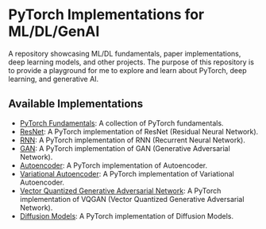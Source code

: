 # PyTorch Implementations for ML/DL/GenAI

A repository showcasing ML/DL fundamentals, paper implementations, deep learning models, and other projects. The purpose of this repository is to provide a playground for me to explore and learn about PyTorch, deep learning, and generative AI.

## Available Implementations

- [PyTorch Fundamentals](./Pytorch): A collection of PyTorch fundamentals.
- [ResNet](./ResNet): A PyTorch implementation of ResNet (Residual Neural Network).
- [RNN](./RNN): A PyTorch implementation of RNN (Recurrent Neural Network).
- [GAN](GAN.ipynb): A PyTorch implementation of GAN (Generative Adversarial Network).
- [Autoencoder](AE.ipynb): A PyTorch implementation of Autoencoder.
- [Variational Autoencoder](VAE.ipynb): A PyTorch implementation of Variational Autoencoder.
- [Vector Quantized Generative Adversarial Network](./VQ-GAN): A PyTorch implementation of VQGAN (Vector Quantized Generative Adversarial Network).
- [Diffusion Models](./Diffusion): A PyTorch implementation of Diffusion Models.
